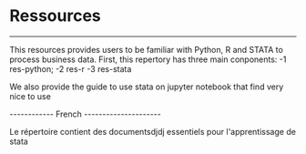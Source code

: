 # Ressources

---
This resources provides users to be familiar with Python, R and STATA to process business data. First, this repertory has three main conponents:
 -1 res-python;
 -2 res-r
 -3 res-stata

We also provide the guide to use stata on jupyter notebook that find very nice to use

------------ French ---------------------

Le répertoire contient des documentsdjdj essentiels pour l'apprentissage de stata
